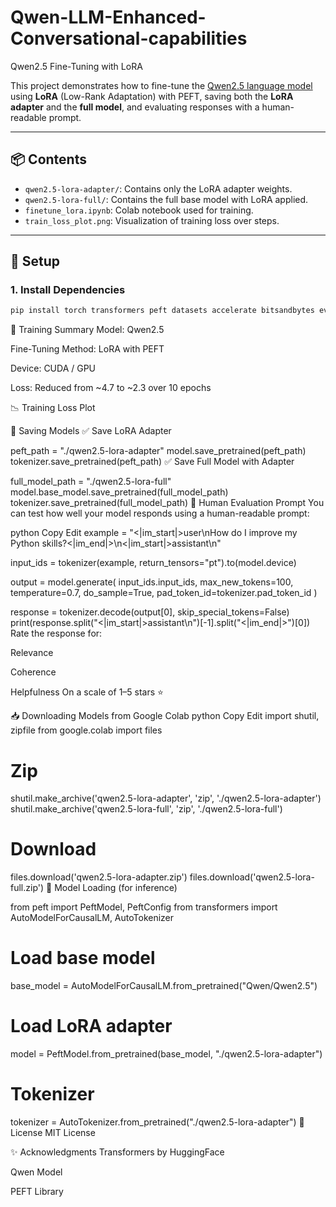# Qwen-LLM-Enhanced-Conversational-capabilities
Qwen2.5 Fine-Tuning with LoRA

This project demonstrates how to fine-tune the [Qwen2.5 language model](https://huggingface.co/Qwen) using **LoRA** (Low-Rank Adaptation) with PEFT, saving both the **LoRA adapter** and the **full model**, and evaluating responses with a human-readable prompt.

---

## 📦 Contents

- `qwen2.5-lora-adapter/`: Contains only the LoRA adapter weights.
- `qwen2.5-lora-full/`: Contains the full base model with LoRA applied.
- `finetune_lora.ipynb`: Colab notebook used for training.
- `train_loss_plot.png`: Visualization of training loss over steps.

---

## 🚀 Setup

### 1. Install Dependencies

```bash
pip install torch transformers peft datasets accelerate bitsandbytes evaluate matplotlib
```
🧠 Training Summary
Model: Qwen2.5

Fine-Tuning Method: LoRA with PEFT

Device: CUDA / GPU

Loss: Reduced from ~4.7 to ~2.3 over 10 epochs

📉 Training Loss Plot

💾 Saving Models
✅ Save LoRA Adapter

peft_path = "./qwen2.5-lora-adapter"
model.save_pretrained(peft_path)
tokenizer.save_pretrained(peft_path)
✅ Save Full Model with Adapter

full_model_path = "./qwen2.5-lora-full"
model.base_model.save_pretrained(full_model_path)
tokenizer.save_pretrained(full_model_path)
🧪 Human Evaluation Prompt
You can test how well your model responds using a human-readable prompt:

python
Copy
Edit
example = "<|im_start|>user\nHow do I improve my Python skills?<|im_end|>\n<|im_start|>assistant\n"

input_ids = tokenizer(example, return_tensors="pt").to(model.device)

output = model.generate(
    input_ids.input_ids,
    max_new_tokens=100,
    temperature=0.7,
    do_sample=True,
    pad_token_id=tokenizer.pad_token_id
)

response = tokenizer.decode(output[0], skip_special_tokens=False)
print(response.split("<|im_start|>assistant\n")[-1].split("<|im_end|>")[0])
Rate the response for:

 Relevance

 Coherence

 Helpfulness
On a scale of 1–5 stars ⭐️

📥 Downloading Models from Google Colab
python
Copy
Edit
import shutil, zipfile
from google.colab import files

# Zip
shutil.make_archive('qwen2.5-lora-adapter', 'zip', './qwen2.5-lora-adapter')
shutil.make_archive('qwen2.5-lora-full', 'zip', './qwen2.5-lora-full')

# Download
files.download('qwen2.5-lora-adapter.zip')
files.download('qwen2.5-lora-full.zip')
🧩 Model Loading (for inference)

from peft import PeftModel, PeftConfig
from transformers import AutoModelForCausalLM, AutoTokenizer

# Load base model
base_model = AutoModelForCausalLM.from_pretrained("Qwen/Qwen2.5")

# Load LoRA adapter
model = PeftModel.from_pretrained(base_model, "./qwen2.5-lora-adapter")

# Tokenizer
tokenizer = AutoTokenizer.from_pretrained("./qwen2.5-lora-adapter")
📜 License
MIT License

✨ Acknowledgments
Transformers by HuggingFace

Qwen Model

PEFT Library

